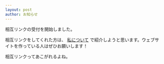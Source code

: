 ```yaml
---
layout: post
author: お知らせ
---
```

相互リンクの受付を開始しました。

相互リンクをしてくれた方は、
<a href ="about.html" class="btn">私について</a>
で紹介しようと思います。ウェブサイトを作っている人はぜひお願いします！

相互リンクってあこがれるよね。
